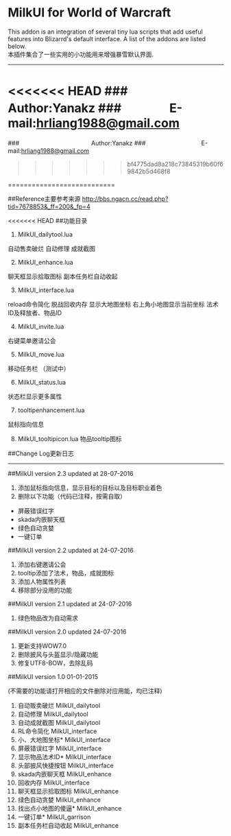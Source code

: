 MilkUI for World of Warcraft
===========================
This addon is an integration of several tiny lua scripts that add useful features into Blizarrd's default interface.
A list of the addons are listed below.  
本插件集合了一些实用的小功能用来增强暴雪默认界面.

****
<<<<<<< HEAD
###　　　　Author:Yanakz
###　　　　E-mail:hrliang1988@gmail.com
=======
###　　　　　　　　　　　　Author:Yanakz
###　　　　　　　　　   E-mail:hrliang1988@gmail.com
>>>>>>> bf4775dad8a218c73845319b60f69842b5d468f8

===========================


##Reference主要参考来源
http://bbs.ngacn.cc/read.php?tid=7678853&_ff=200&_fp=4



<<<<<<< HEAD
##功能目录

1.  MilkUI_dailytool.lua

自动售卖破烂
自动修理
成就截图

2. MilkUI_enhance.lua 

聊天框显示拾取图标
副本任务栏自动收起

3. MilkUI_interface.lua

reload命令简化
脱战回收内存
显示大地图坐标
右上角小地图显示当前坐标
法术ID及释放者、物品ID

4. MilkUI_invite.lua

右键菜单邀请公会

5. MilkUI_move.lua

移动任务栏 （测试中）

6. MilkUI_status.lua

状态栏显示更多属性

7. tooltipenhancement.lua

鼠标指向信息

8. MilkUI_tooltipicon.lua
物品tooltip图标




##Change Log更新日志

-----------
##MilkUI version 2.3
updated at 28-07-2016

1. 添加鼠标指向信息，显示目标的目标以及目标职业着色
2. 删除以下功能（代码已注释，按需自取）
- 屏蔽错误红字 
- skada内嵌聊天框
- 绿色自动贪婪
- 一键订单


##MilkUI version 2.2
updated at 24-07-2016

1. 添加右键邀请公会
2. tooltip添加了法术，物品，成就图标
3. 添加人物属性列表
4. 移除部分没用的功能



##MilkUI version 2.1
updated at 24-07-2016

1. 绿色物品改为自动需求


##MilkUI version 2.0 
updated 24-07-2016

1. 更新支持WOW7.0
2. 删除披风与头盔显示/隐藏功能
3. 修复UTF8-BOW，去除乱码



##MilkUI version 1.0
01-01-2015

(不需要的功能请打开相应的文件删除对应用能，均已注释)

1. 自动贩卖破烂          MilkUI_dailytool
2. 自动修理              MilkUI_dailytool
3. 自动成就截图          MilkUI_dailytool
4. RL命令简化            MilkUI_interface
5. 小、大地图坐标*       MilkUI_interface
6. 屏蔽错误红字          MilkUI_interface
7. 显示物品法术ID*       MilkUI_interface
8. 头部披风快捷按钮      MilkUI_interface
9. skada内嵌聊天框       MilkUI_enhance
10. 回收内存             MilkUI_interface
11. 聊天框显示拾取图标   MilkUI_enhance
12. 绿色自动贪婪         MilkUI_enhance
13. 找出点小地图的傻逼*  MilkUI_enhance
14. 一键订单*            MilkUI_garrison
15. 副本任务栏自动收起    MilkUI_enhance
